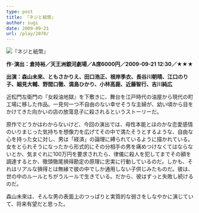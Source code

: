 ```yaml
---
type: post
title: 『ネジと紙幣』
author: sugi
date: 2009-09-21
url: /play/2070/
---
```

<img src="/images/play/20090921.jpg" alt="『ネジと紙幣』" class="alignleft" />

**作･演出：倉持裕／天王洲銀河劇場／A席6000円／2009-09-21 12:30／★★★**

**出演：森山未來、ともさかりえ、田口浩正、根岸季衣、長谷川朝晴、江口のり子、細見大輔、野間口徹、満島ひかり、小林高鹿、近藤智行、吉川純広**

近松門左衛門の『女殺油地獄』を下敷きに、舞台を江戸時代の油屋から現代の町工場に移した作品。一見何一つ不自由のない幸せそうな主婦が、幼い頃から目をかけてきた向かいの店の放蕩息子に殺されるというストーリーだ。

原作でどうかはわからないけど、今回の演出では、母性本能とほのかな恋愛感情のいりまじった気持ちを想像力を広げてその中で満たそうとするような、自由な心を持った女に対し、男は「経済」の論理に縛られているように描かれている。女をとられそうになったから形式的にその分相手の男を痛めつけなくてはならないとか、気まぐれに100万円を要求されたら、律儀に殺人を犯してまでその額を調達するとか、徹頭徹尾損得勘定の原理に忠実に行動しているのだ。しかも、それはリアルな損得とは無縁で彼の中でしか通用しない子供じみたものだ。彼は、世の中のルールとちがうルールで生きている。だから、彼はずっと失敗し続けるのだ。

森山未來は、そんな男の表面上のつっぱりと実質的な弱さをしなやかに演じていて、将来有望だと思った。
